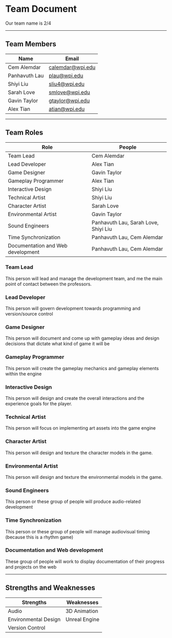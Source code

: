 # Team Document
Our team name is 2/4
***
## Team Members

| Name|Email
|----|---
|Cem Alemdar|calemdar@wpi.edu
|Panhavuth Lau|plau@wpi.edu
|Shiyi Liu|sliu4@wpi.edu
|Sarah Love|smlove@wpi.edu
|Gavin Taylor|gtaylor@wpi.edu
|Alex Tian|atian@wpi.edu
***
## Team Roles
|Role|People
|---|---
|Team Lead|Cem Alemdar
|Lead Developer|Alex Tian
|Game Designer|Gavin Taylor
|Gameplay Programmer|Alex Tian
|Interactive Design|Shiyi Liu
|Technical Artist|Shiyi Liu
|Character Artist|Sarah Love
|Environmental Artist|Gavin Taylor
|Sound Engineers|Panhavuth Lau, Sarah Love, Shiyi Liu
|Time Synchronization|Panhavuth Lau, Cem Alemdar
|Documentation and Web development|Panhavuth Lau, Cem Alemdar
### Team Lead
This person will lead and manage the development team, and me the main point of contact between the professors.
### Lead Developer
This person will govern development towards programming and version/source control
### Game Designer
This person will document and come up with gameplay ideas and design decisions that dictate what kind of game it will be
### Gameplay Programmer
This person will create the gameplay mechanics and gameplay elements within the engine
### Interactive Design
This person will design and create the overall interactions and the experience goals for the player.
### Technical Artist
This person will focus on implementing art assets into the game engine
### Character Artist
This person will design and texture the character models in the game.
### Environmental Artist
This person will design and texture the environmental models in the game.
### Sound Engineers
This person or these group of people will produce audio-related development
### Time Synchronization
This person or these group of people will manage audiovisual timing (because this is a rhythm game)
### Documentation and Web development
These group of people will work to display documentation of their progress and projects on the web
***
## Strengths and Weaknesses
|Strengths|Weaknesses|
|---|---|
|Audio|3D Animation
|Environmental Design|Unreal Engine
|Version Control |
